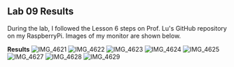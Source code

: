 ## Lab 09 Results

During the lab, I followed the Lesson 6 steps on Prof. Lu's GitHub repository on my RaspberryPi. Images of my monitor are shown below.

**Results**
![IMG_4621](https://github.com/megandion/EE322/assets/117099021/17f9cdca-f054-4a31-9f1f-0e60d00e7df0)
![IMG_4622](https://github.com/megandion/EE322/assets/117099021/8b7fac27-f738-4451-aefd-ce53241e091d)
![IMG_4623](https://github.com/megandion/EE322/assets/117099021/32dd8810-779e-4628-805c-bc0e38cdab91)
![IMG_4624](https://github.com/megandion/EE322/assets/117099021/88c4c7d6-e3e5-4cdb-8870-920faa5c7868)
![IMG_4625](https://github.com/megandion/EE322/assets/117099021/6dc1166e-1244-46c1-a45c-d68a8eb998bf)
![IMG_4627](https://github.com/megandion/EE322/assets/117099021/9115128e-54e5-47d7-b070-32338078a657)
![IMG_4628](https://github.com/megandion/EE322/assets/117099021/1107ec96-de41-4fb4-bc81-8ac5585734f4)
![IMG_4629](https://github.com/megandion/EE322/assets/117099021/d71d0716-0a2e-4393-b1aa-94c2ca1120f3)
